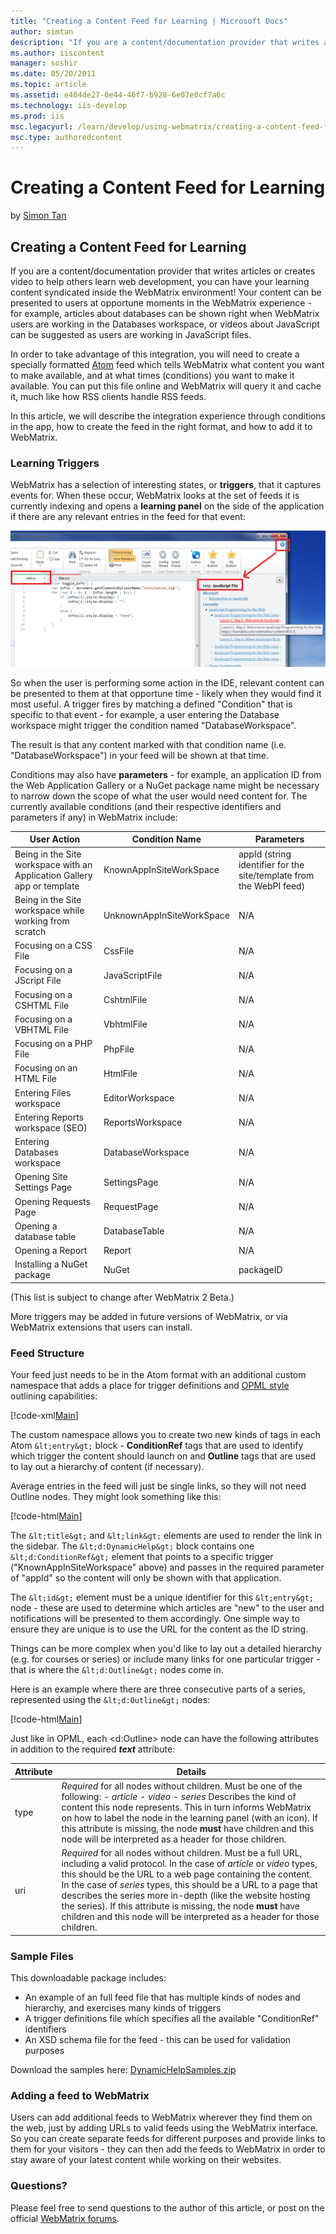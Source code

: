 ```yaml
---
title: "Creating a Content Feed for Learning | Microsoft Docs"
author: simtan
description: "If you are a content/documentation provider that writes articles or creates video to help others learn web development, you can have your learning content sy..."
ms.author: iiscontent
manager: soshir
ms.date: 05/20/2011
ms.topic: article
ms.assetid: e464de27-0e44-46f7-b928-6e07e0cf7a6c
ms.technology: iis-develop
ms.prod: iis
msc.legacyurl: /learn/develop/using-webmatrix/creating-a-content-feed-for-learning
msc.type: authoredcontent
---
```

Creating a Content Feed for Learning
====================
by [Simon Tan](https://github.com/simtan)

## Creating a Content Feed for Learning

If you are a content/documentation provider that writes articles or creates video to help others learn web development, you can have your learning content syndicated inside the WebMatrix environment! Your content can be presented to users at opportune moments in the WebMatrix experience - for example, articles about databases can be shown right when WebMatrix users are working in the Databases workspace, or videos about JavaScript can be suggested as users are working in JavaScript files.

In order to take advantage of this integration, you will need to create a specially formatted [Atom](http://tools.ietf.org/html/rfc4287 "Atom") feed which tells WebMatrix what content you want to make available, and at what times (conditions) you want to make it available. You can put this file online and WebMatrix will query it and cache it, much like how RSS clients handle RSS feeds.

In this article, we will describe the integration experience through conditions in the app, how to create the feed in the right format, and how to add it to WebMatrix.

### Learning Triggers

WebMatrix has a selection of interesting states, or **triggers**, that it captures events for. When these occur, WebMatrix looks at the set of feeds it is currently indexing and opens a **learning panel** on the side of the application if there are any relevant entries in the feed for that event:

[![](creating-a-content-feed-for-learning/_static/image2.png)](creating-a-content-feed-for-learning/_static/image1.png)

So when the user is performing some action in the IDE, relevant content can be presented to them at that opportune time - likely when they would find it most useful. A trigger fires by matching a defined "Condition" that is specific to that event - for example, a user entering the Database workspace might trigger the condition named "DatabaseWorkspace".

The result is that any content marked with that condition name (i.e. "DatabaseWorkspace") in your feed will be shown at that time.

Conditions may also have **parameters** - for example, an application ID from the Web Application Gallery or a NuGet package name might be necessary to narrow down the scope of what the user would need content for. The currently available conditions (and their respective identifiers and parameters if any) in WebMatrix include:

| User Action | Condition Name | Parameters |
| --- | --- | --- |
| Being in the Site workspace with an Application Gallery app or template | KnownAppInSiteWorkSpace | appId (string identifier for the site/template from the WebPI feed) |
| Being in the Site workspace while working from scratch | UnknownAppInSiteWorkSpace | N/A |
| Focusing on a CSS File | CssFile | N/A |
| Focusing on a JScript File | JavaScriptFile | N/A |
| Focusing on a CSHTML File | CshtmlFile | N/A |
| Focusing on a VBHTML File | VbhtmlFile | N/A |
| Focusing on a PHP File | PhpFile | N/A |
| Focusing on an HTML File | HtmlFile | N/A |
| Entering Files workspace | EditorWorkspace | N/A |
| Entering Reports workspace (SEO) | ReportsWorkspace | N/A |
| Entering Databases workspace | DatabaseWorkspace | N/A |
| Opening Site Settings Page | SettingsPage | N/A |
| Opening Requests Page | RequestPage | N/A |
| Opening a database table | DatabaseTable | N/A |
| Opening a Report | Report | N/A |
| Installing a NuGet package | NuGet | packageID |

(This list is subject to change after WebMatrix 2 Beta.)

More triggers may be added in future versions of WebMatrix, or via WebMatrix extensions that users can install.

### Feed Structure

Your feed just needs to be in the Atom format with an additional custom namespace that adds a place for trigger definitions and [OPML style](http://www.opml.org/ "OPML") outlining capabilities:


[!code-xml[Main](creating-a-content-feed-for-learning/samples/sample1.xml)]


The custom namespace allows you to create two new kinds of tags in each Atom `&lt;entry&gt;` block - **ConditionRef** tags that are used to identify which trigger the content should launch on and **Outline** tags that are used to lay out a hierarchy of content (if necessary).

Average entries in the feed will just be single links, so they will not need Outline nodes. They might look something like this:


[!code-html[Main](creating-a-content-feed-for-learning/samples/sample2.html)]


The `&lt;title&gt;` and `&lt;link&gt;` elements are used to render the link in the sidebar. The `&lt;d:DynamicHelp&gt;` block contains one `&lt;d:ConditionRef&gt;` element that points to a specific trigger ("KnownAppInSiteWorkspace" above) and passes in the required parameter of "appId" so the content will only be shown with that application.

The `&lt;id&gt;` element must be a unique identifier for this `&lt;entry&gt;` node - these are used to determine which articles are "new" to the user and notifications will be presented to them accordingly. One simple way to ensure they are unique is to use the URL for the content as the ID string.

Things can be more complex when you'd like to lay out a detailed hierarchy (e.g. for courses or series) or include many links for one particular trigger - that is where the `&lt;d:Outline&gt;` nodes come in.

Here is an example where there are three consecutive parts of a series, represented using the `&lt;d:Outline&gt;` nodes:


[!code-html[Main](creating-a-content-feed-for-learning/samples/sample3.html)]


Just like in OPML, each &lt;d:Outline&gt; node can have the following attributes in addition to the required ***text*** attribute:

| Attribute | Details |
| --- | --- |
| type | *Required* for all nodes without children. Must be one of the following: - *article* - *video* - *series* Describes the kind of content this node represents. This in turn informs WebMatrix on how to label the node in the learning panel (with an icon). If this attribute is missing, the node **must** have children and this node will be interpreted as a header for those children. |
| uri | *Required* for all nodes without children. Must be a full URL, including a valid protocol. In the case of *article* or *video* types, this should be the URL to a web page containing the content. In the case of *series* types, this should be a URL to a page that describes the series more in-depth (like the website hosting the series). If this attribute is missing, the node **must** have children and this node will be interpreted as a header for those children. |

### Sample Files

This downloadable package includes:

- An example of an full feed file that has multiple kinds of nodes and hierarchy, and exercises many kinds of triggers
- A trigger definitions file which specifies all the available "ConditionRef" identifiers
- An XSD schema file for the feed - this can be used for validation purposes

Download the samples here: [DynamicHelpSamples.zip](creating-a-content-feed-for-learning/_static/creating-a-content-feed-for-learning-1032-dynamichelpsamples1.zip)

### Adding a feed to WebMatrix

Users can add additional feeds to WebMatrix wherever they find them on the web, just by adding URLs to valid feeds using the WebMatrix interface. So you can create separate feeds for different purposes and provide links to them for your visitors - they can then add the feeds to WebMatrix in order to stay aware of your latest content while working on their websites.

### Questions?

Please feel free to send questions to the author of this article, or post on the official [WebMatrix forums](https://forums.iis.net/1166.aspx).
